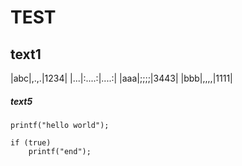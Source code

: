 # TEST
## text1
|abc|,.,.|1234|
|...|:....:|....:|
|aaa|;;;;|3443|
|bbb|,,,,|1111|
##### text5
`printf("hello world");`
```
if (true) 
    printf("end");
```


